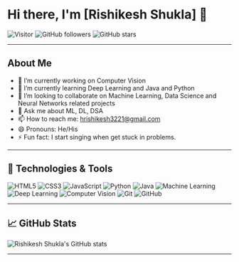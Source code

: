 # Hi there, I'm [Rishikesh Shukla] 👋

![Visitor](https://visitor-badge.laobi.icu/badge?page_id=BrahamRishi)
![GitHub followers](https://img.shields.io/github/followers/BrahamRishi?label=Follow&style=social)
![GitHub stars](https://img.shields.io/github/stars/BrahamRishi?affiliations=OWNER&style=social)

---

## About Me

- 🔭 I’m currently working on Computer Vision
- 🌱 I’m currently learning Deep Learning and Java and Python
- 👯 I’m looking to collaborate on Machine Learning, Data Science and Neural Networks related projects
- 💬 Ask me about ML, DL, DSA
- 📫 How to reach me: hrishikesh3221@gmail.com
- 😄 Pronouns: He/His
- ⚡ Fun fact: I start singing when get stuck in problems.

---

## 🔧 Technologies & Tools

![HTML5](https://img.shields.io/badge/-HTML5-E34F26?style=flat-square&logo=html5&logoColor=white)
![CSS3](https://img.shields.io/badge/-CSS3-1572B6?style=flat-square&logo=css3)
![JavaScript](https://img.shields.io/badge/-JavaScript-F7DF1E?style=flat-square&logo=javascript&logoColor=black)
![Python](https://img.shields.io/badge/-Python-3776AB?style=flat-square&logo=python&logoColor=white)
![Java](https://img.shields.io/badge/-Java-007396?style=flat-square&logo=java&logoColor=white)
![Machine Learning](https://img.shields.io/badge/-Machine%20Learning-34A853?style=flat-square&logo=google)
![Deep Learning](https://img.shields.io/badge/-Deep%20Learning-FF6F00?style=flat-square&logo=google)
![Computer Vision](https://img.shields.io/badge/-Computer%20Vision-4285F4?style=flat-square&logo=google)
![Git](https://img.shields.io/badge/-Git-F05032?style=flat-square&logo=git&logoColor=white)
![GitHub](https://img.shields.io/badge/-GitHub-181717?style=flat-square&logo=github)

---

## 📈 GitHub Stats

![Rishikesh Shukla's GitHub stats](https://github-readme-stats.vercel.app/api?username=BrahamRishi&show_icons=true&theme=radical)

---
